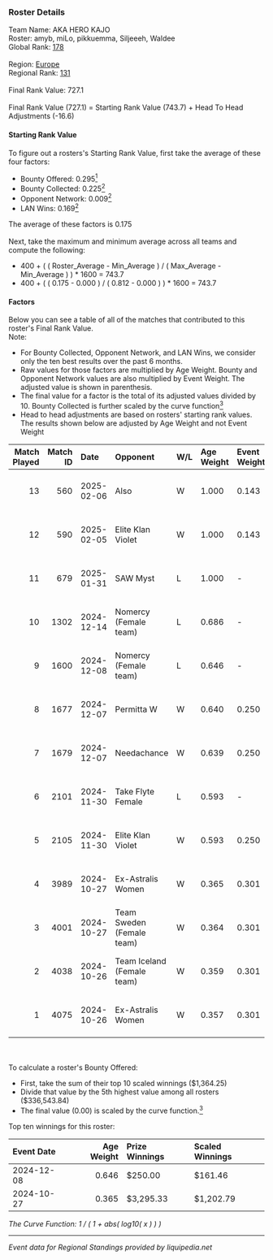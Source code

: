 ### Roster Details<br />
Team Name: AKA HERO KAJO<br />
Roster: amyb, miLo, pikkuemma, Siljeeeh, Waldee<br />
Global Rank: [178](../../standings_global_2025_03_01.md)<br />
<br />
Region: [Europe]( ../../standings_europe_2025_03_01.md)<br />
Regional Rank: [131]( ../../standings_europe_2025_03_01.md)<br />
<br />
Final Rank Value:  727.1<br />
<br />
Final Rank Value (727.1) = Starting Rank Value (743.7) + Head To Head Adjustments (-16.6)<br />

#### Starting Rank Value<br />
To figure out a rosters's Starting Rank Value, first take the average of these four factors:<br />
- Bounty Offered: 0.295[<sup>1</sup>](#table2)
- Bounty Collected: 0.225[<sup>2</sup>](#table1)
- Opponent Network: 0.009[<sup>2</sup>](#table1)
- LAN Wins: 0.169[<sup>2</sup>](#table1)

The average of these factors is 0.175<br />
<br />
Next, take the maximum and minimum average across all teams and compute the following:<br />
- 400 + ( ( Roster_Average - Min_Average ) / ( Max_Average - Min_Average ) ) * 1600 = 743.7
- 400 + ( ( 0.175 - 0.000 ) / ( 0.812 - 0.000 ) ) * 1600 = 743.7


#### Factors<br />
Below you can see a table of all of the matches that contributed to this roster's Final Rank Value.<br />
Note:<br />

- For Bounty Collected, Opponent Network, and LAN Wins, we consider only the ten best results over the past 6 months.
- Raw values for those factors are multiplied by Age Weight. Bounty and Opponent Network values are also multiplied by Event Weight. The adjusted value is shown in parenthesis.
- The final value for a factor is the total of its adjusted values divided by 10. Bounty Collected is further scaled by the curve function[<sup>3</sup>](#curveFunction)
- Head to head adjustments are based on rosters' starting rank values. The results shown below are adjusted by Age Weight and not Event Weight
<span id="table1"></span><br />


| Match Played | Match ID | Date       | Opponent                   | W/L | Age Weight | Event Weight | Bounty Collected | Opponent Network | LAN Wins  | H2H Adj. | Roster                                  |
| -: | -: | :- | :- | :- | :- | :- | :- | :- | :- | -: | :- |
|           13 |      560 | 2025-02-06 | Also                       | W   | 1.000      | 0.143        | 0.002 (0.000)    | 0.216 (0.031)    | 0 (0.000) |    11.82 | amyb, miLo, pikkuemma, Siljeeeh, Waldee |
|           12 |      590 | 2025-02-05 | Elite Klan Violet          | W   | 1.000      | 0.143        | 0.000 (0.000)    | 0.002 (0.000)    | 0 (0.000) |     4.12 | amyb, miLo, pikkuemma, Siljeeeh, Waldee |
|           11 |      679 | 2025-01-31 | SAW Myst                   | L   | 1.000      | -            | -                | -                | -         |   -24.28 | amyb, miLo, pikkuemma, Siljeeeh, Waldee |
|           10 |     1302 | 2024-12-14 | Nomercy (Female team)      | L   | 0.686      | -            | -                | -                | -         |   -12.55 | amyb, miLo, pikkuemma, Siljeeeh, Waldee |
|            9 |     1600 | 2024-12-08 | Nomercy (Female team)      | L   | 0.646      | -            | -                | -                | -         |   -12.51 | amyb, miLo, pikkuemma, tinjau, Waldee   |
|            8 |     1677 | 2024-12-07 | Permitta W                 | W   | 0.640      | 0.250        | 0.003 (0.000)    | 0.189 (0.030)    | 0 (0.000) |     6.45 | amyb, miLo, pikkuemma, tinjau, Waldee   |
|            7 |     1679 | 2024-12-07 | Needachance                | W   | 0.639      | 0.250        | 0.000 (0.000)    | 0.035 (0.006)    | 0 (0.000) |     2.39 | amyb, miLo, pikkuemma, tinjau, Waldee   |
|            6 |     2101 | 2024-11-30 | Take Flyte Female          | L   | 0.593      | -            | -                | -                | -         |   -10.72 | amyb, miLo, pikkuemma, Siljeeeh, Waldee |
|            5 |     2105 | 2024-11-30 | Elite Klan Violet          | W   | 0.593      | 0.250        | 0.000 (0.000)    | 0.002 (0.000)    | 0 (0.000) |     2.11 | amyb, miLo, pikkuemma, Siljeeeh, Waldee |
|            4 |     3989 | 2024-10-27 | Ex-Astralis Women          | W   | 0.365      | 0.301        | 0.010 (0.001)    | 0.094 (0.010)    | 1 (0.365) |     5.63 | amyb, miLo, Pikkuems, Siljeeeh, Waldee  |
|            3 |     4001 | 2024-10-27 | Team Sweden (Female team)  | W   | 0.364      | 0.301        | 0.007 (0.001)    | 0.043 (0.005)    | 1 (0.364) |     3.85 | amyb, miLo, Pikkuems, Siljeeeh, Waldee  |
|            2 |     4038 | 2024-10-26 | Team Iceland (Female team) | W   | 0.359      | 0.301        | 0.000 (0.000)    | 0.000 (0.000)    | 1 (0.359) |     1.37 | amyb, miLo, Pikkuems, Siljeeeh, Waldee  |
|            1 |     4075 | 2024-10-26 | Ex-Astralis Women          | W   | 0.357      | 0.301        | 0.010 (0.001)    | 0.094 (0.010)    | 1 (0.357) |     5.71 | amyb, miLo, Pikkuems, Siljeeeh, Waldee  |

<br />
<span id="table2"></span><br />
To calculate a roster's Bounty Offered:<br />

- First, take the sum of their top 10 scaled winnings ($1,364.25)
- Divide that value by the 5th highest value among all rosters ($336,543.84)
- The final value (0.00) is scaled by the curve function.[<sup>3</sup>](#curveFunction)

Top ten winnings for this roster:<br />

| Event Date | Age Weight | Prize Winnings | Scaled Winnings |
| :- | -: | :- | :- |
| 2024-12-08 |      0.646 | $250.00        | $161.46         |
| 2024-10-27 |      0.365 | $3,295.33      | $1,202.79       |


<span id="curveFunction"></span>_The Curve Function: 1 / ( 1 + abs( log10( x ) ) )_<br />

---
_Event data for Regional Standings provided by liquipedia.net_<br />
